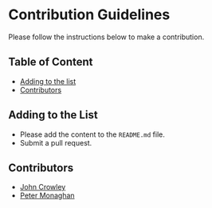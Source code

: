 # Contribution Guidelines

Please follow the instructions below to make a contribution.

## Table of Content

- [Adding to the list](#adding-to-the-list)
- [Contributors](#contributors)

## Adding to the List

- Please add the content to the `README.md` file.
- Submit a pull request.

## Contributors

- [John Crowley](https://github.com/jcrowleyveracode)
- [Peter Monaghan](https://github.com/pdbm978)

